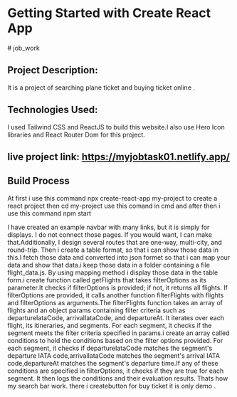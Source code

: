 # Getting Started with Create React App
#   j o b _ w o r k 
## Project Description:
It is a project of searching plane ticket and buying ticket online .

## Technologies Used:
I used Tailwind CSS and ReactJS to build this website.I also use Hero Icon libraries and React Router Dom for this project.
## live project link: https://myjobtask01.netlify.app/ 

## Build Process 
At first i use this command npx create-react-app my-project to create a react project then cd my-project use this comand in cmd and after then i use this command npm start 

I have created an example navbar with many links, but it is simply for displays. I do not connect those pages. If you would want, I can make that.Additionally, I design several routes that are one-way, multi-city, and round-trip. Then i create a table format, so that i can show those data in this.I fetch those data and converted into json formet so that i can map your data and show that data.i keep those data in a folder containing a file flight_data.js. By using mapping method i display those data in the table form.i create function called  getFlights that takes filterOptions as its parameter.It checks if filterOptions is provided; if not, it returns all flights. If filterOptions are provided, it calls another function filterFlights with flights and filterOptions as arguments.The filterFlights function takes an array of flights and an object params containing filter criteria such as departureIataCode, arrivalIataCode, and departureAt. It iterates over each flight, its itineraries, and segments. For each segment, it checks if the segment meets the filter criteria specified in params.i create an array called conditions to hold the conditions based on the filter options provided. For each segment, it checks if 
 departureIataCode matches the segment's departure IATA code,arrivalIataCode matches the segment's arrival IATA code,departureAt matches the segment's departure time.If any of these conditions are specified in filterOptions, it checks if they are true for each segment. It then logs the conditions and their evaluation results. Thats how my search bar work. there i createbutton for buy ticket it is only demo .



 
